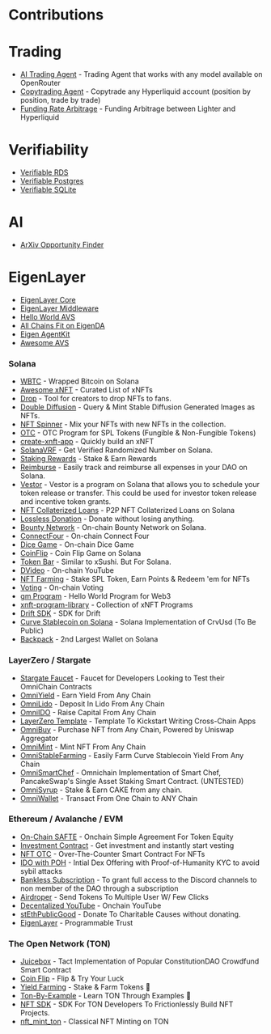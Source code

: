 # Contributions

# Trading

- [AI Trading Agent](https://github.com/Gajesh2007/ai-trading-agent) - Trading Agent that works with any model available on OpenRouter
- [Copytrading Agent](https://github.com/Gajesh2007/copytrading-agent) - Copytrade any Hyperliquid account (position by position, trade by trade)
- [Funding Rate Arbitrage](https://github.com/gajesh2007/funding-arb-bot) - Funding Arbitrage between Lighter and Hyperliquid

# Verifiability

- [Verifiable RDS](https://github.com/Gajesh2007/verifiable-rds-avs)
- [Verifiable Postgres](https://github.com/Gajesh2007/verifiable-postgres)
- [Verifiable SQLite](https://github.com/Gajesh2007/verifiability-sqlite)

# AI

- [ArXiv Opportunity Finder](https://github.com/Gajesh2007/arxiv-opportunity-finder)

# EigenLayer

- [EigenLayer Core](https://github.com/Layr-Labs/eigenlayer-contracts)
- [EigenLayer Middleware](https://github.com/Layr-Labs/eigenlayer-middleware)
- [Hello World AVS](https://github.com/Layr-Labs/hello-world-avs)
- [All Chains Fit on EigenDA](https://github.com/Layr-Labs/da-stunt)
- [Eigen AgentKit](https://github.com/Layr-Labs/eigen-agentkit)
- [Awesome AVS](https://github.com/Layr-Labs/awesome-avs)

### Solana

- [WBTC](https://github.com/Gajesh2007/wbtc_sol) - Wrapped Bitcoin on Solana
- [Awesome xNFT](https://github.com/Gajesh2007/awesome-xnft) - Curated List of xNFTs
- [Drop](https://github.com/Gajesh2007/Drop) - Tool for creators to drop NFTs to fans.
- [Double Diffusion](https://github.com/Gajesh2007/double-diffusion) - Query & Mint Stable Diffusion Generated Images as NFTs.
- [NFT Spinner](https://github.com/Gajesh2007/NFTSpinner) - Mix your NFTs with new NFTs in the collection.
- [OTC](https://github.com/Gajesh2007/OTC) - OTC Program for SPL Tokens (Fungible & Non-Fungible Tokens)
- [create-xnft-app](https://github.com/Gajesh2007/create-xnft-app) - Quickly build an xNFT
- [SolanaVRF](https://github.com/Gajesh2007/SolanaVRF) - Get Verified Randomized Number on Solana.
- [Staking Rewards](https://github.com/Gajesh2007/staking-rewards) - Stake & Earn Rewards
- [Reimburse](https://github.com/Gajesh2007/Reimburse) - Easily track and reimburse all expenses in your DAO on Solana.
- [Vestor](https://github.com/Gajesh2007/Vestor) - Vestor is a program on Solana that allows you to schedule your token release or transfer. This could be used for investor token release and incentive token grants.
- [NFT Collaterized Loans](https://github.com/Gajesh2007/NFTCollaterizedLoans) - P2P NFT Collaterized Loans on Solana
- [Lossless Donation](https://github.com/Gajesh2007/LosslessDonation) - Donate without losing anything.
- [Bounty Network](https://github.com/Gajesh2007/BountyNetwork) - On-chain Bounty Network on Solana.
- [ConnectFour](https://github.com/Gajesh2007/ConnectFour) - On-chain Connect Four
- [Dice Game](https://github.com/Gajesh2007/DiceGame_Solana) - On-chain Dice Game
- [CoinFlip](https://github.com/Gajesh2007/CoinFlip_Solana) - Coin Flip Game on Solana
- [Token Bar](https://github.com/Gajesh2007/TokenBarSolana) - Similar to xSushi. But For Solana.
- [DVideo](https://github.com/Gajesh2007/DVideo-Solana) - On-chain YouTube
- [NFT Farming](https://github.com/Gajesh2007/NFT-Farming) - Stake SPL Token, Earn Points & Redeem 'em for NFTs
- [Voting](https://github.com/Gajesh2007/Voting) - On-chain Voting
- [gm Program](https://github.com/Gajesh2007/gmProgram) - Hello World Program for Web3
- [xnft-program-library](https://github.com/Gajesh2007/xnft-program-library) - Collection of xNFT Programs
- [Drift SDK](https://github.com/Gajesh2007/DriftRust) - SDK for Drift
- [Curve Stablecoin on Solana](https://github.com/Gajesh2007/stablecoin_sol) - Solana Implementation of CrvUsd (To Be Public)
- [Backpack](https://github.com/Gajesh2007/backpack) - 2nd Largest Wallet on Solana

### LayerZero / Stargate

- [Stargate Faucet](https://github.com/Gajesh2007/Stargate_Faucet) - Faucet for Developers Looking to Test their OmniChain Contracts
- [OmniYield](https://github.com/Gajesh2007/OmniYield) - Earn Yield From Any Chain
- [OmniLido](https://github.com/Gajesh2007/OmniLido) - Deposit In Lido From Any Chain
- [OmniIDO](https://github.com/Gajesh2007/OmniIDO) - Raise Capital From Any Chain
- [LayerZero Template](https://github.com/Gajesh2007/layerzero-template) - Template To Kickstart Writing Cross-Chain Apps
- [OmniBuy](https://github.com/Gajesh2007/OmniBuy) - Purchase NFT from Any Chain, Powered by Uniswap Aggregator
- [OmniMint](https://github.com/Gajesh2007/OmniMint) - Mint NFT From Any Chain
- [OmniStableFarming](https://github.com/Gajesh2007/OmniStableFarming) - Easily Farm Curve Stablecoin Yield From Any Chain
- [OmniSmartChef](https://github.com/Gajesh2007/OmniSyrup) - Omnichain Implementation of Smart Chef, PancakeSwap's Single Asset Staking Smart Contract. (UNTESTED)
- [OmniSyrup](https://github.com/Gajesh2007/OmniSyrup) - Stake & Earn CAKE from any chain.
- [OmniWallet](https://github.com/Gajesh2007/OmniWallet) - Transact From One Chain to ANY Chain

### Ethereum / Avalanche / EVM

- [On-Chain SAFTE](https://github.com/Gajesh2007/onchain-safte) - Onchain Simple Agreement For Token Equity
- [Investment Contract](https://github.com/Gajesh2007/InvestmentContract) - Get investment and instantly start vesting
- [NFT OTC](https://github.com/Gajesh2007/NFT_OTC) - Over-The-Counter Smart Contract For NFTs
- [IDO with POH](https://github.com/Gajesh2007/IDOwithPOH) - Intial Dex Offering with Proof-of-Humanity KYC to avoid sybil attacks
- [Bankless Subscription](https://github.com/Gajesh2007/BanklessSubscription) - To grant full access to the Discord channels to non member of the DAO through a subscription
- [Airdroper](https://github.com/Gajesh2007/airdroper) - Send Tokens To Multiple User W/ Few Clicks
- [Decentalized YouTube](https://github.com/Gajesh2007/blocktube) - Onchain YouTube
- [stEthPublicGood](https://github.com/Gajesh2007/stEthPublicGood) - Donate To Charitable Causes without donating.
- [EigenLayer](https://github.com/layr-Labs/eigenlayer-contracts/) - Programmable Trust

### The Open Network (TON)

- [Juicebox](https://github.com/Gajesh2007/Juicebox_TON) - Tact Implementation of Popular ConstitutionDAO Crowdfund Smart Contract
- [Coin Flip](https://github.com/Gajesh2007/CoinFlip_TON) - Flip & Try Your Luck
- [Yield Farming](https://github.com/Gajesh2007/MasterChef) - Stake & Farm Tokens 💸
- [Ton-By-Example](https://github.com/Gajesh2007/ton-by-example) - Learn TON Through Examples 🧠
- [NFT SDK](https://github.com/ton-community/nft-sdk) - SDK For TON Developers To Frictionlessly Build NFT Projects.
- [nft_mint_ton](https://github.com/Gajesh2007/nft_mint_ton) - Classical NFT Minting on TON
